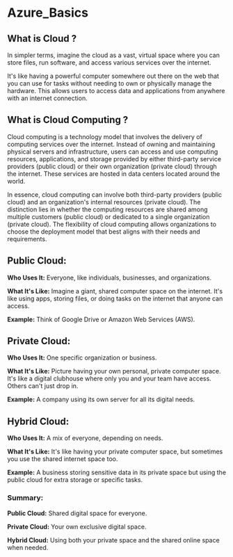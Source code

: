 # Azure_Basics
       
## What is Cloud ?   

In simpler terms, imagine the cloud as a vast, virtual space where you can store files, run software, and access various services over the internet. 

It's like having a powerful computer somewhere out there on the web that you can use for tasks without needing to own or physically manage the hardware. This allows users to access data and applications from anywhere with an internet connection.

## What is Cloud Computing ?

Cloud computing is a technology model that involves the delivery of computing services over the internet. Instead of owning and maintaining physical servers and infrastructure, users can access and use computing resources, applications, and storage provided by either third-party service providers (public cloud) or their own organization (private cloud) through the internet. These services are hosted in data centers located around the world.

In essence, cloud computing can involve both third-party providers (public cloud) and an organization's internal resources (private cloud). The distinction lies in whether the computing resources are shared among multiple customers (public cloud) or dedicated to a single organization (private cloud). The flexibility of cloud computing allows organizations to choose the deployment model that best aligns with their needs and requirements.

## Public Cloud:

**Who Uses It:** Everyone, like individuals, businesses, and organizations.

**What It's Like:** Imagine a giant, shared computer space on the internet. It's like using apps, storing files, or doing tasks on the internet that anyone can access.

**Example:** Think of Google Drive or Amazon Web Services (AWS).

## Private Cloud:

**Who Uses It:** One specific organization or business.

**What It's Like:** Picture having your own personal, private computer space. It's like a digital clubhouse where only you and your team have access. Others can't just drop in.

**Example:** A company using its own server for all its digital needs.

## Hybrid Cloud:

**Who Uses It:** A mix of everyone, depending on needs.

**What It's Like:** It's like having your private computer space, but sometimes you use the shared internet space too. 

**Example:** A business storing sensitive data in its private space but using the public cloud for extra storage or specific tasks.

### Summary:

**Public Cloud:** Shared digital space for everyone.

**Private Cloud:** Your own exclusive digital space.

**Hybrid Cloud:** Using both your private space and the shared online space when needed.
